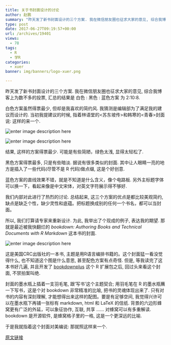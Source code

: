 ```yaml
---
title: 关于书封面设计的讨论
author: 赵鹏
summary: "昨天发了新书封面设计的三个方案. 我在微信朋友圈也征求大家的意见, 综合我博客上为数不多的投票, 汇总的结果是 白色 : 黑色 : 蓝色方案 为 2:10:8."
type: post
date: 2017-06-27T09:19:57+00:00
url: /archives/19401
views:
  - 78
tags:
  - R
  - 学R
categories:
  - xuer
banner: img/banners/logo-xuer.png

---
```


昨天发了新书封面设计的三个方案. 我在微信朋友圈也征求大家的意见, 综合我博客上为数不多的投票, 汇总的结果是 白色 : 黑色 : 蓝色方案 为 2:10:8.

<!--more-->

白色方案虽然得票最少, 但却是我喜欢的简约风. 我猜测是编辑部为了满足我的建议而设计的. 当初我提建议的时候, 指着林语堂的<苏东坡传>和韩寒的<青春>封面说: 这样的来一个.

![enter image description here][1]

![enter image description here][2]

结果, 这样的方案得票最少. 可能是有些简陋，绿色太浅, 显得太轻松了.

黑色方案得票最多, 只是有些暗淡. 据说有很多类似的封面. 其中让人眼睛一亮的地方是插入了一些代码(尽管不是 R 代码)做点缀, 这是个好创意.

蓝色方案的直线效果不错，就是不知道是什么含义，像个电路板. 另外主标题字体可以换一下，看起来像是中文宋体，对英文字符展示得不够好.

我们内部对此进行了热烈的讨论. 总结起来, 这三个方案的优点是都比较美观简约, 缺点是缺乏个性，缺少灵性和底蕴。把标题换成别的任何一个书名，都可以当封面。

所以, 我们打算请专家来重新设计. 为此, 我举出了个现成的例子, 表达我的期望. 那就是最近被我快翻烂的 _bookdown: Authoring Books and Technical Documents with R Markdown_ 这本书的封面.

![enter image description here][3]

这是美国CRC出版社的一本书, 主题是用R语言编排书籍的。这个封面猛一看没觉得什么, 也不知道这个图是什么意思, 甚至配色方案有点奇怪. 但是, 等我读完了这本书好几遍, 并且开发了 [bookdownplus][4] 这个 R 扩展包之后, 回过头来看这个封面, 不禁拍案叫绝.

封面的墨水瓶上插着一支羽毛笔, 跟&#8217;写书&#8217;这个主题契合; 用羽毛笔在 R 的墨水瓶蘸一下写书，这是个对 bookdown 非常精准的比喻, 把书的灵魂体现出来了. 只有对书的内容有深刻理解, 才能想得出来这样的配图。要是有足够空间, 我觉得兴许可以在墨水瓶下再铺一张标有 markdown, html 和 LaTeX 的信纸. 背景的六边形蜂窝更有广泛的外延，可以象征协作, 互联, 共享 &#8230;&#8230; 对蜂窝可以有多重解读. bookdown 是开源软件, 是蜂窝格子里的一格, 这是一个更深远的比喻.

于是我就指着这个封面对美编说: 那就照这样来一个.

 [1]: https://gwkpxq.bn1.livefilestore.com/y2pDRUnrBzxypGRKZzO9VQYwVBSTPqbg-qHFz6OdF9-jlboUCYOH4pacx9uKF0G2b8_oCWjR41QCzisCvV_-0XyuS_r9l690PJh92XFgK0DPfY/2014-08-08_gay_genius.jpg
 [2]: https://img3.doubanio.com/lpic/s6987692.jpg
 [3]: https://bookdown.org/yihui/bookdown/images/cover.jpg
 [4]: http://www.pzhao.org/zh/post/bookdownplus-released/

[原文链接](http://dapengde.com/archives/19401)

